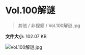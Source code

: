 # Vol.100解谜

> 其他 / 非视频 / Vol.100解谜.jpg

**文件大小**: 102.07 KB

<img src="https://file.hsyhx.top/archive/其他/非视频/Vol.100解谜.jpg"  alt="Vol.100解谜.jpg" />